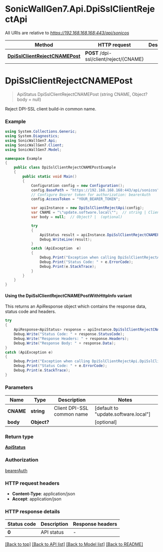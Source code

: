 # SonicWallGen7.Api.DpiSslClientRejectApi

All URIs are relative to *https://192.168.168.168:443/api/sonicos*

| Method | HTTP request | Description |
|--------|--------------|-------------|
| [**DpiSslClientRejectCNAMEPost**](DpiSslClientRejectApi.md#dpisslclientrejectcnamepost) | **POST** /dpi-ssl/client/reject/{CNAME} |  |

<a id="dpisslclientrejectcnamepost"></a>
# **DpiSslClientRejectCNAMEPost**
> ApiStatus DpiSslClientRejectCNAMEPost (string CNAME, Object? body = null)



Reject DPI-SSL client build-in common name.

### Example
```csharp
using System.Collections.Generic;
using System.Diagnostics;
using SonicWallGen7.Api;
using SonicWallGen7.Client;
using SonicWallGen7.Model;

namespace Example
{
    public class DpiSslClientRejectCNAMEPostExample
    {
        public static void Main()
        {
            Configuration config = new Configuration();
            config.BasePath = "https://192.168.168.168:443/api/sonicos";
            // Configure Bearer token for authorization: bearerAuth
            config.AccessToken = "YOUR_BEARER_TOKEN";

            var apiInstance = new DpiSslClientRejectApi(config);
            var CNAME = "\"update.software.local\"";  // string | Client DPI-SSL common name (default to "update.software.local")
            var body = null;  // Object? |  (optional) 

            try
            {
                ApiStatus result = apiInstance.DpiSslClientRejectCNAMEPost(CNAME, body);
                Debug.WriteLine(result);
            }
            catch (ApiException  e)
            {
                Debug.Print("Exception when calling DpiSslClientRejectApi.DpiSslClientRejectCNAMEPost: " + e.Message);
                Debug.Print("Status Code: " + e.ErrorCode);
                Debug.Print(e.StackTrace);
            }
        }
    }
}
```

#### Using the DpiSslClientRejectCNAMEPostWithHttpInfo variant
This returns an ApiResponse object which contains the response data, status code and headers.

```csharp
try
{
    ApiResponse<ApiStatus> response = apiInstance.DpiSslClientRejectCNAMEPostWithHttpInfo(CNAME, body);
    Debug.Write("Status Code: " + response.StatusCode);
    Debug.Write("Response Headers: " + response.Headers);
    Debug.Write("Response Body: " + response.Data);
}
catch (ApiException e)
{
    Debug.Print("Exception when calling DpiSslClientRejectApi.DpiSslClientRejectCNAMEPostWithHttpInfo: " + e.Message);
    Debug.Print("Status Code: " + e.ErrorCode);
    Debug.Print(e.StackTrace);
}
```

### Parameters

| Name | Type | Description | Notes |
|------|------|-------------|-------|
| **CNAME** | **string** | Client DPI-SSL common name | [default to &quot;update.software.local&quot;] |
| **body** | **Object?** |  | [optional]  |

### Return type

[**ApiStatus**](ApiStatus.md)

### Authorization

[bearerAuth](../README.md#bearerAuth)

### HTTP request headers

 - **Content-Type**: application/json
 - **Accept**: application/json


### HTTP response details
| Status code | Description | Response headers |
|-------------|-------------|------------------|
| **0** | API status |  -  |

[[Back to top]](#) [[Back to API list]](../README.md#documentation-for-api-endpoints) [[Back to Model list]](../README.md#documentation-for-models) [[Back to README]](../README.md)

